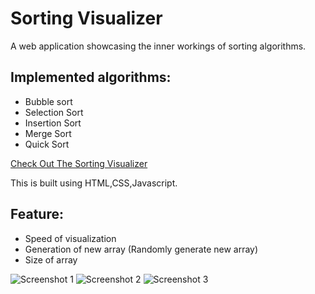 
# Sorting Visualizer

A web application showcasing the inner workings of sorting algorithms.



## Implemented algorithms:

- Bubble sort
- Selection Sort
- Insertion Sort
- Merge Sort
- Quick Sort

 [Check Out The Sorting Visualizer](http://127.0.0.1:5500/index.html)
 
 This is built using HTML,CSS,Javascript.
 ## Feature:
- Speed of visualization
- Generation of new array (Randomly generate new array)
- Size of array

![Screenshot  1](https://user-images.githubusercontent.com/115722509/195706678-6e3eea3d-5d4a-4bc3-ab98-ee66baefba1c.png)
![Screenshot 2](https://user-images.githubusercontent.com/115722509/195706716-7523fe17-374b-44b0-be1d-6e25402d418b.png)
![Screenshot 3](https://user-images.githubusercontent.com/115722509/195706729-a2438e2e-9a16-4e16-a2e5-c2de66aa9eb4.png)
